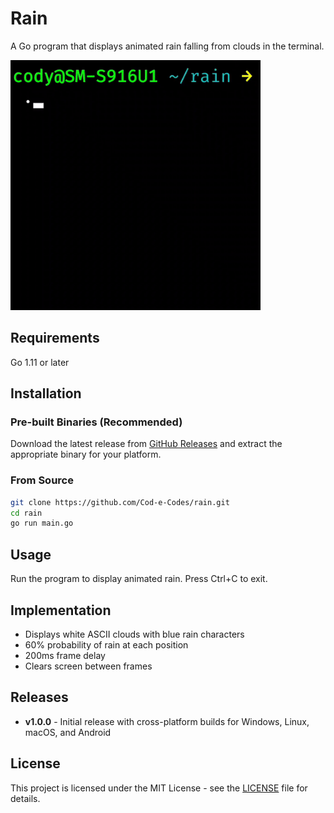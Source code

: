 # Rain

A Go program that displays animated rain falling from clouds in the terminal.

<img src="rain-demo.gif" width="400" alt="Rain Demo">

## Requirements

Go 1.11 or later

## Installation

### Pre-built Binaries (Recommended)
Download the latest release from [GitHub Releases](https://github.com/Cod-e-Codes/rain/releases/latest) and extract the appropriate binary for your platform.

### From Source
```bash
git clone https://github.com/Cod-e-Codes/rain.git
cd rain
go run main.go
```

## Usage

Run the program to display animated rain. Press Ctrl+C to exit.

## Implementation

- Displays white ASCII clouds with blue rain characters
- 60% probability of rain at each position
- 200ms frame delay
- Clears screen between frames

## Releases

- **v1.0.0** - Initial release with cross-platform builds for Windows, Linux, macOS, and Android

## License

This project is licensed under the MIT License - see the [LICENSE](LICENSE) file for details.
